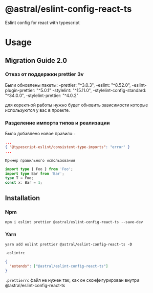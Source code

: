 # @astral/eslint-config-react-ts

Eslint config for react with typescript

# Usage

## Migration Guide 2.0

### Отказ от поддержки prettier 3v

Были обновлены пакеты:
-prettier: "^3.0.3",
-eslint: "^8.52.0",
-eslint-plugin-prettier: "^5.0.1"
-stylelint: "^15.11.0",
-stylelint-config-standard: "^34.0.0",
-stylelint-prettier: "^4.0.2"

для коректной работы нужно будет обновить зависимости которые используются у вас в проекте.

### Разделение импорта типов и реализации

Было добавлено новое правило :

```json
...
{ "@typescript-eslint/consistent-type-imports": "error" }
...
```

`Пример правильного использования`

```typescript
import type { Foo } from 'Foo';
import type Bar from 'Bar';
type T = Foo;
const x: Bar = 1;
```

## Installation

### Npm

```shell
npm i eslint prettier @astral/eslint-config-react-ts --save-dev
```

### Yarn

```shell
yarn add eslint prettier @astral/eslint-config-react-ts -D
```

`.eslintrc`

```json
{
  "extends": ["@astral/eslint-config-react-ts"]
}
```

`.prettierrc` файл не нужен так, как он сконфигурирован внутри @astral/eslint-config-react-ts
